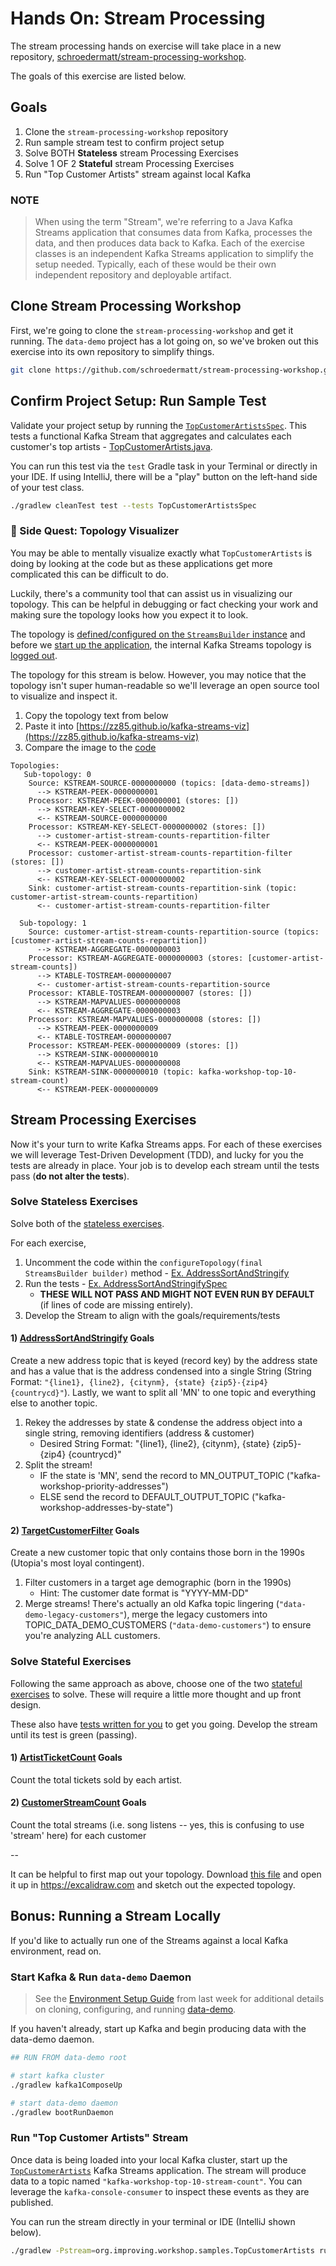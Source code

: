 # Hands On: Stream Processing

The stream processing hands on exercise will take place in a new repository, [schroedermatt/stream-processing-workshop](https://github.com/schroedermatt/stream-processing-workshop).

The goals of this exercise are listed below.

## Goals

1. Clone the `stream-processing-workshop` repository
2. Run sample stream test to confirm project setup
3. Solve BOTH **Stateless** stream Processing Exercises
4. Solve 1 OF 2 **Stateful** stream Processing Exercises
5. Run "Top Customer Artists" stream against local Kafka

### NOTE
> When using the term "Stream", we're referring to a Java Kafka Streams application that consumes data from Kafka,
> processes the data, and then produces data back to Kafka. Each of the exercise classes is an independent Kafka Streams
> application to simplify the setup needed. Typically, each of these would be their own independent repository and deployable artifact.

## Clone Stream Processing Workshop

First, we're going to clone the `stream-processing-workshop` and get it running. The `data-demo` project has a lot going on, so we've broken out this exercise into its own repository to simplify things.

```bash
git clone https://github.com/schroedermatt/stream-processing-workshop.git
```

## Confirm Project Setup: Run Sample Test

Validate your project setup by running the [`TopCustomerArtistsSpec`](https://github.com/schroedermatt/stream-processing-workshop/blob/main/src/test/groovy/org/improving/workshop/samples/TopCustomerArtistsSpec.groovy). This tests a functional Kafka Stream that aggregates and calculates each customer's top artists - [TopCustomerArtists.java](https://github.com/schroedermatt/stream-processing-workshop/blob/main/src/main/java/org/improving/workshop/samples/TopCustomerArtists.java). 

You can run this test via the `test` Gradle task in your Terminal or directly in your IDE. If using IntelliJ, there will be a "play" button on the left-hand side of your test class.

```bash
./gradlew cleanTest test --tests TopCustomerArtistsSpec
```

### 📍 Side Quest: Topology Visualizer

You may be able to mentally visualize exactly what `TopCustomerArtists` is doing by looking at the code but as these applications get more complicated this can be difficult to do.

Luckily, there's a community tool that can assist us in visualizing our topology. This can be helpful in debugging or fact checking your work and making sure the topology looks how you expect it to look.

The topology is [defined/configured on the `StreamsBuilder` instance](https://github.com/schroedermatt/stream-processing-workshop/blob/main/src/main/java/org/improving/workshop/samples/TopCustomerArtists.java#L43-L75) and before we [start up the application](https://github.com/schroedermatt/stream-processing-workshop/blob/main/src/main/java/org/improving/workshop/samples/TopCustomerArtists.java#L39), the internal Kafka Streams topology is [logged out](https://github.com/schroedermatt/stream-processing-workshop/blob/main/src/main/java/org/improving/workshop/Streams.java#L104). 

The topology for this stream is below. However, you may notice that the topology isn't super human-readable so we'll leverage an open source tool to visualize and inspect it.

1. Copy the topology text from below
2. Paste it into [https://zz85.github.io/kafka-streams-viz](https://zz85.github.io/kafka-streams-viz)
3. Compare the image to the [code](https://github.com/schroedermatt/stream-processing-workshop/blob/main/src/main/java/org/improving/workshop/samples/TopCustomerArtists.java#L43-L75)

```text
Topologies:
   Sub-topology: 0
    Source: KSTREAM-SOURCE-0000000000 (topics: [data-demo-streams])
      --> KSTREAM-PEEK-0000000001
    Processor: KSTREAM-PEEK-0000000001 (stores: [])
      --> KSTREAM-KEY-SELECT-0000000002
      <-- KSTREAM-SOURCE-0000000000
    Processor: KSTREAM-KEY-SELECT-0000000002 (stores: [])
      --> customer-artist-stream-counts-repartition-filter
      <-- KSTREAM-PEEK-0000000001
    Processor: customer-artist-stream-counts-repartition-filter (stores: [])
      --> customer-artist-stream-counts-repartition-sink
      <-- KSTREAM-KEY-SELECT-0000000002
    Sink: customer-artist-stream-counts-repartition-sink (topic: customer-artist-stream-counts-repartition)
      <-- customer-artist-stream-counts-repartition-filter

  Sub-topology: 1
    Source: customer-artist-stream-counts-repartition-source (topics: [customer-artist-stream-counts-repartition])
      --> KSTREAM-AGGREGATE-0000000003
    Processor: KSTREAM-AGGREGATE-0000000003 (stores: [customer-artist-stream-counts])
      --> KTABLE-TOSTREAM-0000000007
      <-- customer-artist-stream-counts-repartition-source
    Processor: KTABLE-TOSTREAM-0000000007 (stores: [])
      --> KSTREAM-MAPVALUES-0000000008
      <-- KSTREAM-AGGREGATE-0000000003
    Processor: KSTREAM-MAPVALUES-0000000008 (stores: [])
      --> KSTREAM-PEEK-0000000009
      <-- KTABLE-TOSTREAM-0000000007
    Processor: KSTREAM-PEEK-0000000009 (stores: [])
      --> KSTREAM-SINK-0000000010
      <-- KSTREAM-MAPVALUES-0000000008
    Sink: KSTREAM-SINK-0000000010 (topic: kafka-workshop-top-10-stream-count)
      <-- KSTREAM-PEEK-0000000009
```

## Stream Processing Exercises

Now it's your turn to write Kafka Streams apps. For each of these exercises we will leverage Test-Driven Development (TDD), and lucky for you the tests are already in place. Your job is to develop each stream until the tests pass (**do not alter the tests**).

### Solve Stateless Exercises

Solve both of the [stateless exercises](https://github.com/schroedermatt/stream-processing-workshop/tree/main/src/main/java/org/improving/workshop/exercises/stateless).

For each exercise,

1. Uncomment the code within the `configureTopology(final StreamsBuilder builder)` method - [Ex. AddressSortAndStringify](https://github.com/schroedermatt/stream-processing-workshop/blob/main/src/main/java/org/improving/workshop/exercises/stateless/AddressSortAndStringify.java#L42-L50)
2. Run the tests - [Ex. AddressSortAndStringifySpec](https://github.com/schroedermatt/stream-processing-workshop/blob/main/src/test/groovy/org/improving/workshop/exercises/stateless/AddressSortAndStringifySpec.groovy#L12)
   - **THESE WILL NOT PASS AND MIGHT NOT EVEN RUN BY DEFAULT** (if lines of code are missing entirely).
3. Develop the Stream to align with the goals/requirements/tests

#### 1) [AddressSortAndStringify](https://github.com/schroedermatt/stream-processing-workshop/blob/main/src/main/java/org/improving/workshop/exercises/stateless/AddressSortAndStringify.java) Goals

Create a new address topic that is keyed (record key) by the address state and has a value that is the address condensed into a single String (String Format: `"{line1}, {line2}, {citynm}, {state} {zip5}-{zip4} {countrycd}"`). Lastly, we want to split all 'MN' to one topic and everything else to another topic.

1. Rekey the addresses by state & condense the address object into a single string, removing identifiers (address & customer)
   - Desired String Format: "{line1}, {line2}, {citynm}, {state} {zip5}-{zip4} {countrycd}"
2. Split the stream!
   - IF the state is 'MN', send the record to MN_OUTPUT_TOPIC ("kafka-workshop-priority-addresses")
   - ELSE send the record to DEFAULT_OUTPUT_TOPIC ("kafka-workshop-addresses-by-state")

#### 2) [TargetCustomerFilter](https://github.com/schroedermatt/stream-processing-workshop/blob/main/src/main/java/org/improving/workshop/exercises/stateless/TargetCustomerFilter.java) Goals

Create a new customer topic that only contains those born in the 1990s (Utopia's most loyal contingent).

1. Filter customers in a target age demographic (born in the 1990s)
   - Hint: The customer date format is "YYYY-MM-DD"
2. Merge streams! There's actually an old Kafka topic lingering (`"data-demo-legacy-customers"`), merge the legacy customers into TOPIC_DATA_DEMO_CUSTOMERS (`"data-demo-customers"`) to ensure you're analyzing ALL customers.

### Solve Stateful Exercises

Following the same approach as above, choose one of the two [stateful exercises](https://github.com/schroedermatt/stream-processing-workshop/tree/main/src/main/java/org/improving/workshop/exercises/stateful) to solve. These will require a little more thought and up front design.

These also have [tests written for you](https://github.com/schroedermatt/stream-processing-workshop/tree/main/src/test/groovy/org/improving/workshop/exercises/stateful) to get you going. Develop the stream until its test is green (passing).

#### 1) [ArtistTicketCount](https://github.com/schroedermatt/stream-processing-workshop/blob/main/src/main/java/org/improving/workshop/exercises/stateful/ArtistTicketCount.java) Goals

Count the total tickets sold by each artist.

#### 2) [CustomerStreamCount](https://github.com/schroedermatt/stream-processing-workshop/blob/main/src/main/java/org/improving/workshop/exercises/stateful/CustomerStreamCount.java) Goals

Count the total streams (i.e. song listens -- yes, this is confusing to use 'stream' here) for each customer

--

It can be helpful to first map out your topology. Download [this file](https://github.com/schroedermatt/stream-processing-workshop/blob/main/assets/excalidraw/workshop-template.excalidraw) and open it up in https://excalidraw.com and sketch out the expected topology.

## Bonus: Running a Stream Locally

If you'd like to actually run one of the Streams against a local Kafka environment, read on.

### Start Kafka & Run `data-demo` Daemon

> See the [Environment Setup Guide](https://github.com/schroedermatt/data-demo/blob/main/assets/00_hands-on-setup.md) from last week for additional details on cloning, configuring, and running [data-demo](https://github.com/schroedermatt/data-demo).

If you haven't already, start up Kafka and begin producing data with the data-demo daemon.

```bash
## RUN FROM data-demo root

# start kafka cluster
./gradlew kafka1ComposeUp

# start data-demo daemon
./gradlew bootRunDaemon
```

### Run "Top Customer Artists" Stream

Once data is being loaded into your local Kafka cluster, start up the [`TopCustomerArtists`](https://github.com/schroedermatt/stream-processing-workshop/blob/main/src/main/java/org/improving/workshop/samples/TopCustomerArtists.java) Kafka Streams application. The stream will produce data to a topic named `"kafka-workshop-top-10-stream-count"`. You can leverage the `kafka-console-consumer` to inspect these events as they are published.

You can run the stream directly in your terminal or IDE (IntelliJ shown below).

```bash
./gradlew -Pstream=org.improving.workshop.samples.TopCustomerArtists run 
```